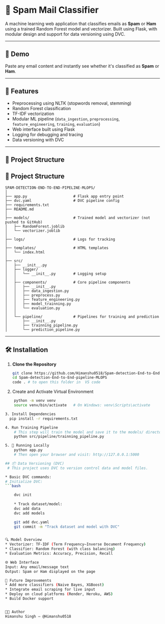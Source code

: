 # 📧 Spam Mail Classifier

A machine learning web application that classifies emails as **Spam** or **Ham** using a trained Random Forest model and vectorizer. Built using Flask, with modular design and support for data versioning using DVC.

---

## 🚀 Demo

Paste any email content and instantly see whether it's classified as **Spam** or **Ham**.

---

## 🧠 Features

- Preprocessing using NLTK (stopwords removal, stemming)
- Random Forest classification
- TF-IDF vectorization
- Modular ML pipeline (`data_ingestion`, `preprocessing`, `feature_engineering`, `training`, `evaluation`)
- Web interface built using Flask
- Logging for debugging and tracing
- Data versioning with DVC

---

## 📁 Project Structure
## 📁 Project Structure

```text
SPAM-DETECTION-END-TO-END-PIPELINE-MLOPS/
│
├── app.py                     # Flask app entry point
├── dvc.yaml                   # DVC pipeline config
├── requirements.txt
├── README.md
│
├── models/                    # Trained model and vectorizer (not pushed to GitHub)
│   ├── RandomForest.joblib
│   └── vectorizer.joblib
│
├── logs/                      # Logs for tracking
│
├── templates/                 # HTML templates
│   └── index.html
│
├── src/
│   ├── __init__.py
│   ├── logger/
│   │   └── __init__.py        # Logging setup
│   │
│   ├── components/            # Core pipeline components
│   │   ├── __init__.py
│   │   ├── data_ingestion.py
│   │   ├── preprocess.py
│   │   ├── feature_engineering.py
│   │   ├── model_trainning.py
│   │   └── evaluation.py
│   │
│   └── pipeline/              # Pipelines for training and prediction
│       ├── __init__.py
│       ├── trainning_pipeline.py
│       └── prediction_pipeline.py

``` 
---

## 🛠️ Installation

1. **Clone the Repository**
   ```bash
   git clone https://github.com/Himanshu0518/Spam-detection-End-to-End-pipeline-MLOPS.git
   cd Spam-detection-End-to-End-pipeline-MLOPS
   code . # to open this folder in  VS code 

2. Create and Activate Virtual Environment
```bash
    python -m venv venv
    source venv/bin/activate   # On Windows: venv\Scripts\activate

3. Install Dependencies
  pip install -r requirements.txt

4. Run Training Pipeline
    # This step will train the model and save it to the models/ directory.
    python src/pipeline/trainning_pipeline.py

5. 🧪 Running Locally
    python app.py
    # Then open your browser and visit: http://127.0.0.1:5000

## 📦 Data Versioning (DVC)
 # This project uses DVC to version control data and model files.

* Basic DVC commands:
# Initialize DVC:
```bash

    dvc init
    
    * Track dataset/model:
    dvc add data
    dvc add models

    git add dvc.yaml
    git commit -m "Track dataset and model with DVC"


🔍 Model Overview
* Vectorizer: TF-IDF (Term Frequency–Inverse Document Frequency)
* Classifier: Random Forest (with class balancing)
* Evaluation Metrics: Accuracy, Precision, Recall

🌐 Web Interface
Input: Any email/message text
Output: Spam or Ham displayed on the page

📌 Future Improvements
* Add more classifiers (Naive Bayes, XGBoost)
* Integrate email scraping for live input
* Deploy on cloud platforms (Render, Heroku, AWS)
* Build Docker support


👨‍💻 Author
Himanshu Singh – @Himanshu0518